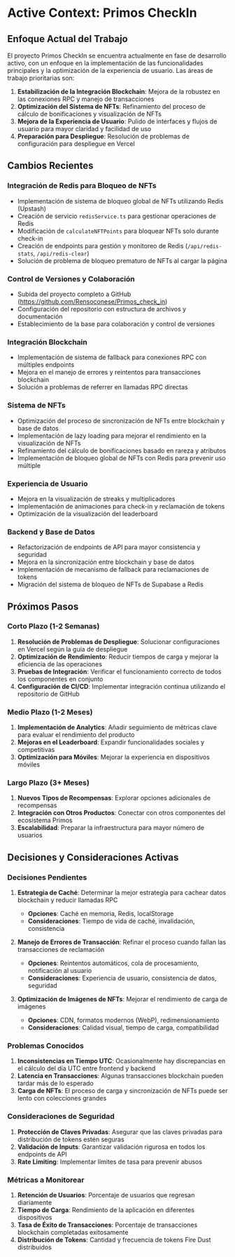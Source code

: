 # Active Context: Primos CheckIn

## Enfoque Actual del Trabajo
El proyecto Primos CheckIn se encuentra actualmente en fase de desarrollo activo, con un enfoque en la implementación de las funcionalidades principales y la optimización de la experiencia de usuario. Las áreas de trabajo prioritarias son:

1. **Estabilización de la Integración Blockchain**: Mejora de la robustez en las conexiones RPC y manejo de transacciones
2. **Optimización del Sistema de NFTs**: Refinamiento del proceso de cálculo de bonificaciones y visualización de NFTs
3. **Mejora de la Experiencia de Usuario**: Pulido de interfaces y flujos de usuario para mayor claridad y facilidad de uso
4. **Preparación para Despliegue**: Resolución de problemas de configuración para despliegue en Vercel

## Cambios Recientes

### Integración de Redis para Bloqueo de NFTs
- Implementación de sistema de bloqueo global de NFTs utilizando Redis (Upstash)
- Creación de servicio `redisService.ts` para gestionar operaciones de Redis
- Modificación de `calculateNFTPoints` para bloquear NFTs solo durante check-in
- Creación de endpoints para gestión y monitoreo de Redis (`/api/redis-stats`, `/api/redis-clear`)
- Solución de problema de bloqueo prematuro de NFTs al cargar la página

### Control de Versiones y Colaboración
- Subida del proyecto completo a GitHub (https://github.com/Rensoconese/Primos_check_in)
- Configuración del repositorio con estructura de archivos y documentación
- Establecimiento de la base para colaboración y control de versiones

### Integración Blockchain
- Implementación de sistema de fallback para conexiones RPC con múltiples endpoints
- Mejora en el manejo de errores y reintentos para transacciones blockchain
- Solución a problemas de referrer en llamadas RPC directas

### Sistema de NFTs
- Optimización del proceso de sincronización de NFTs entre blockchain y base de datos
- Implementación de lazy loading para mejorar el rendimiento en la visualización de NFTs
- Refinamiento del cálculo de bonificaciones basado en rareza y atributos
- Implementación de bloqueo global de NFTs con Redis para prevenir uso múltiple

### Experiencia de Usuario
- Mejora en la visualización de streaks y multiplicadores
- Implementación de animaciones para check-in y reclamación de tokens
- Optimización de la visualización del leaderboard

### Backend y Base de Datos
- Refactorización de endpoints de API para mayor consistencia y seguridad
- Mejora en la sincronización entre blockchain y base de datos
- Implementación de mecanismo de fallback para reclamaciones de tokens
- Migración del sistema de bloqueo de NFTs de Supabase a Redis

## Próximos Pasos

### Corto Plazo (1-2 Semanas)
1. **Resolución de Problemas de Despliegue**: Solucionar configuraciones en Vercel según la guía de despliegue
2. **Optimización de Rendimiento**: Reducir tiempos de carga y mejorar la eficiencia de las operaciones
3. **Pruebas de Integración**: Verificar el funcionamiento correcto de todos los componentes en conjunto
4. **Configuración de CI/CD**: Implementar integración continua utilizando el repositorio de GitHub

### Medio Plazo (1-2 Meses)
1. **Implementación de Analytics**: Añadir seguimiento de métricas clave para evaluar el rendimiento del producto
2. **Mejoras en el Leaderboard**: Expandir funcionalidades sociales y competitivas
3. **Optimización para Móviles**: Mejorar la experiencia en dispositivos móviles

### Largo Plazo (3+ Meses)
1. **Nuevos Tipos de Recompensas**: Explorar opciones adicionales de recompensas
2. **Integración con Otros Productos**: Conectar con otros componentes del ecosistema Primos
3. **Escalabilidad**: Preparar la infraestructura para mayor número de usuarios

## Decisiones y Consideraciones Activas

### Decisiones Pendientes
1. **Estrategia de Caché**: Determinar la mejor estrategia para cachear datos blockchain y reducir llamadas RPC
   - **Opciones**: Caché en memoria, Redis, localStorage
   - **Consideraciones**: Tiempo de vida de caché, invalidación, consistencia

2. **Manejo de Errores de Transacción**: Refinar el proceso cuando fallan las transacciones de reclamación
   - **Opciones**: Reintentos automáticos, cola de procesamiento, notificación al usuario
   - **Consideraciones**: Experiencia de usuario, consistencia de datos, seguridad

3. **Optimización de Imágenes de NFTs**: Mejorar el rendimiento de carga de imágenes
   - **Opciones**: CDN, formatos modernos (WebP), redimensionamiento
   - **Consideraciones**: Calidad visual, tiempo de carga, compatibilidad

### Problemas Conocidos
1. **Inconsistencias en Tiempo UTC**: Ocasionalmente hay discrepancias en el cálculo del día UTC entre frontend y backend
2. **Latencia en Transacciones**: Algunas transacciones blockchain pueden tardar más de lo esperado
3. **Carga de NFTs**: El proceso de carga y sincronización de NFTs puede ser lento con colecciones grandes

### Consideraciones de Seguridad
1. **Protección de Claves Privadas**: Asegurar que las claves privadas para distribución de tokens estén seguras
2. **Validación de Inputs**: Garantizar validación rigurosa en todos los endpoints de API
3. **Rate Limiting**: Implementar límites de tasa para prevenir abusos

### Métricas a Monitorear
1. **Retención de Usuarios**: Porcentaje de usuarios que regresan diariamente
2. **Tiempo de Carga**: Rendimiento de la aplicación en diferentes dispositivos
3. **Tasa de Éxito de Transacciones**: Porcentaje de transacciones blockchain completadas exitosamente
4. **Distribución de Tokens**: Cantidad y frecuencia de tokens Fire Dust distribuidos
